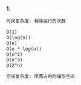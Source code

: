 #### 1.

```txt
时间复杂度: 程序运行的次数

O(1)
O(log(n))
O(n)
O(n * log(n))
O(n^2)
O(n^3)
O(2^n)
```

```txt
空间复杂度: 所需占用的储存空间
```
